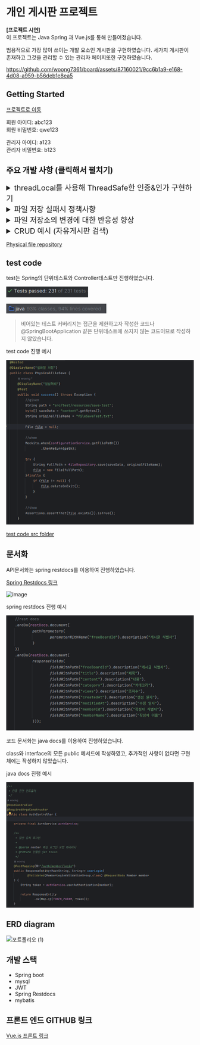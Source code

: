 
# 개인 게시판 프로젝트

**[프로젝트 시연]**  
이 프로젝트는 Java Spring 과 Vue.js를 통해 만들어졌습니다.

범용적으로 가장 많이 쓰이는 개발 요소인 게시판을 구현하였습니다. 
세가지 게시판이 존재하고 그것을 관리할 수 있는 관리자 페이지또한 구현하였습니다.

https://github.com/woong7361/board/assets/87160021/9cc6b1a9-e168-4d08-a959-b56deb1e8ea5


## Getting Started
<a href="http://15.165.133.6/" target="_blank">프로젝트로 이동</a>

회원 아이디: abc123   
회원 비밀번호: qwe123

관리자 아이디: a123  
관리자 비밀번호: b123

## 주요 개발 사항 (클릭해서 펼치기)

<details>
    <summary style="font-size: 20px"> threadLocal를 사용해 ThreadSafe한 인증&인가 구현하기</summary>

프레임워크 없이 인증 과정을 구현하다보니 Spring Security에서 영감을 얻어 ThreadLocal을 사용해  내가 필요한 부분까지 Security와 비슷하게 구현하게 되었다.

1. #### Thread Local을 사용하기 위해 wrapping 저장소인 AuthenticationHolder 생성과 인증 wrapper 객체 생성
   ```
    /**
     * 인증된 회원 보관소
     */
     public class AuthenticationHolder {
     private static final ThreadLocal<Principal> threadLocal = ThreadLocal.withInitial(() -> null);

       /**
        * 인증된 회원 주입
        *
        * @param principal 인증된 회원
        */
       public static void setPrincipal(Principal principal) {
           threadLocal.set(principal);
       }

       /**
        * 인증된 회원 가져오기
        *
        * @return 인증된 회원
        */
       public static Principal getPrincipal() {
           return threadLocal.get();
       }
   
      ...
   }
   ```
   
   - <a href="https://github.com/woong7361/board/blob/main/src/main/java/com/example/notice/auth/AuthenticationHolder.java" target="_blank">AuthenticationHolder - threadLocal Wrapping Class</a>
   - <a href="https://github.com/woong7361/board/blob/main/src/main/java/com/example/notice/auth/principal/Principal.java" target="_blank">Principal - Holder에 저장되는 인증 객체</a>
   
2. #### Thread Local이 Thread Safe를 확인하기 위해 Thread test 진행

   ```
   @DisplayName("로컬 스레드마다 다른 값 확인")
        @Test
        public void multiThread() throws Exception{
            //given
            ## 100개의 스레드풀
            ExecutorService executorService = Executors.newFixedThreadPool(100);

            ## 10000번의 작업 진행
            int threadCount = 10000; 
            CountDownLatch latch = new CountDownLatch(threadCount);

            List<Long> memberIds = new ArrayList<>();
            List<Long> results = new CopyOnWriteArrayList<>();

            //when
            for (long i = 0; i < threadCount; i++) {
                memberIds.add(i);

                Member member = Member.builder()
                        .memberId(i)
                        .build();
                Principal<Member> principal = new MemberPrincipal(member);

                executorService.submit(() -> {
                    try {
                        AuthenticationHolder.setPrincipal(principal);
                        Principal<Member> savedPrincipal = AuthenticationHolder.getPrincipal();
                        long savedMemberId = savedPrincipal.getAuthentication().getMemberId();

                        results.add(savedMemberId);
                    } finally {
                        latch.countDown();
                    }
                });
            }
            latch.await();

            //then
            memberIds.sort((t1, t2) -> (int) (t1 - t2));
            results.sort((t1, t2) -> (int) (t1 - t2));
            assertThat(memberIds).usingRecursiveComparison().isEqualTo(results);
        }
   ```
   - <a href="https://github.com/woong7361/board/blob/5ac16d321fcd836cf585a918006657608bbc8c0e/src/test/java/com/example/notice/auth/AuthenticationHolderTest.java#L60C1-L99C10" target="_blank">test code 링크</a>

3. #### intercepter와 JWT를 사용해 인증과 인가 구현
   인증 과정
   ```
    /**
     * JWT를 통해 인증 과정을 진행한다.
     * @apiNote token이 없다면 비회원으로, 있다면 회원으로 다음 interceptor로 진행한다.
     */
    @Override
    public boolean preHandle(HttpServletRequest request, HttpServletResponse response, Object handler) throws Exception {
        if (request.getMethod().equals(PathMethod.OPTIONS.name())) {
            return true;
        }

        String bearerToken = request.getHeader(AUTHORIZATION);

        AuthenticationHolder.clear();
        if (bearerToken == null) {
            setGuest();
        } else {
            setMember(bearerToken);
        }

        return true;
    }
   ```
   인가 과정
   ```
    /**
     * AuthenticationRole에 따라 인가 과정을 진행한다.
     */
    @Override
    public boolean preHandle(HttpServletRequest request, HttpServletResponse response, Object handler) throws Exception {
        if (request.getMethod().equals(PathMethod.OPTIONS.name())) {
            return true;
        }

        if (pathContainer.match(request.getRequestURI(), PathMethod.valueOf(request.getMethod()), AuthenticationHolder.getRole())) {
            return true;
        }
        throw new AuthorizationException(ErrorMessageConstant.AUTHORIZATION_EXCEPTION_MESSAGE);
    }
   ```
    - <a href="https://github.com/woong7361/board/blob/main/src/main/java/com/example/notice/auth/filter/JwtTokenInterceptor.java" target="_blank">인증 Interceptor Class</a>
    - <a href="https://github.com/woong7361/board/blob/main/src/main/java/com/example/notice/auth/filter/AuthorizationInterceptor.java" target="_blank">인가 Interceptor Class</a>

4. #### urlPattern, HttpMethod, Role을 갖춘 pathContainer 구현 (인가 과정중에 사용)
   ```
    /**
     * 요청 경로를 관리하는 경로 저장소
     */
    public class PathContainer {
        private final PathMatcher pathMatcher = new AntPathMatcher();
        private final List<PathWithRole> includePathPattern = new ArrayList<>();
        private final List<PathWithRole> excludePathPattern = new ArrayList<>();
    
        /**
         * 경로 저장소에 경로를 추가한다
         * @param pathPattern 요청 경로
         * @param pathMethod 요청 메서드
         * @param role 권한
         */
        public void includePathPattern(String pathPattern, PathMethod pathMethod, AuthorizationRole role) {
            this.includePathPattern.add(new PathWithRole(pathPattern, pathMethod, role));
        }
    
        /**
         * 경로 저장소에 경로를 제외한다.
         * @param pathPattern 요청 경로
         * @param pathMethod 요청 메서드
         * @param role 권한
         */
        public void excludePathPattern(String pathPattern, PathMethod pathMethod, AuthorizationRole role) {
            this.excludePathPattern.add(new PathWithRole(pathPattern, pathMethod, role));
        }
    
        /**
         * 요청 경로가 저장된 경로에 해당하는지 판별한다.
         * @param targetPath 요청 경로
         * @param pathMethod 요청 메서드
         * @param role 권한
         * @return 판별 결과
         */
        public Boolean match(String targetPath, PathMethod pathMethod, AuthorizationRole role) {
            ...
        }
        ...
    }
   ```
   - <a href="https://github.com/woong7361/board/blob/main/src/main/java/com/example/notice/auth/path/PathContainer.java" target="_blank">pathContainer class</a>

5. #### 기존 interceptor와의 통일성을 고려해 WebConfig 에서 pattern 추가
   ```
   @Configuration
   @RequiredArgsConstructor
   public class WebConfig implements WebMvcConfigurer {
    
    @Override
    public void addInterceptors(InterceptorRegistry registry) {

       ...

        registry.addInterceptor(authorizationInterceptor)
                .addPathPatterns("/api/**");

        setInterceptorPatterns(authorizationInterceptor);
    }

    private void setInterceptorPatterns(AuthorizationInterceptor authorizationInterceptor) {
        authorizationInterceptor.includePathPatterns("/api/**", PathMethod.ANY, AuthorizationRole.MEMBER);

        authorizationInterceptor.includePathPatterns("/api/**", PathMethod.ANY, AuthorizationRole.GUEST);

        authorizationInterceptor.excludePathPatterns("/api/boards/free", PathMethod.POST, AuthorizationRole.GUEST);
        authorizationInterceptor.excludePathPatterns("/api/boards/free", PathMethod.PUT, AuthorizationRole.GUEST);
   
       ...

    }
   
   ...
   }
   ```
   - <a href="https://github.com/woong7361/board/blob/07ffefaeca7192eb97c6ea21774cda8d62fe870a/src/main/java/com/example/notice/config/WebConfig.java#L53C1-L80C6" target="_blank">WebConfig Class</a>

6. #### 파라미터 주입을 사용하기 위해 HandlerMethodArgumentResolver 구현체 작성
    ```
    /**
     * AuthenticationHolder 에서 인증객체를 가져오는 역할을 한다.
     */
    @Component
    public class AuthenticationHolderResolveHandler implements HandlerMethodArgumentResolver {
    
        /**
         * parameter가 Principal.class 인지 AND @Annotation이 AuthenticationPrincipal.class 인지
         * @param parameter method Argument parameter
         * @return 파라미터를 지원하는지
         */
        @Override
        public boolean supportsParameter(MethodParameter parameter) {
            return isSupportAnnotationClass(parameter) & isSupportParameterType(parameter);
        }
    
        /**
         * Authentication Holder에서 인증된 회원 객체를 꺼내준다.
         * @return 인증된 회원 객체
         */
        @Override
        public Object resolveArgument(MethodParameter parameter, ModelAndViewContainer mavContainer, NativeWebRequest webRequest, WebDataBinderFactory binderFactory) throws Exception {
            Principal principal = AuthenticationHolder.getPrincipal();
            if (principal == null) {
                throw new AuthenticationException();
            }
    
            return principal;
        }
    
        ...
    
    }

    ```
    - <a href="https://github.com/woong7361/board/blob/main/src/main/java/com/example/notice/auth/resolvehandler/AuthenticationHolderResolveHandler.java" target="_blank">Resolve Handler</a>
    - <a href="https://github.com/woong7361/board/blob/main/src/main/java/com/example/notice/auth/resolvehandler/AuthenticationPrincipal.java" target="_blank">Annotation</a>
    

</details>

<details>
    <summary style="font-size: 20px"> 파일 저장 실패시 정책사항 </summary>

> Disk 오류 또는 다른 사항들에 파일 저장이 실패했을때(일부라도) 의해 내가 작성한 모든 사항이 'Rollback' 된다는 사항이 사용자 입장에서 
> 받아들이기 힘들다고 생각하여 파일 저장이 일부 실패하여도 transaction은 정상적으로 진행되도록 결정하였다.  

- 결과화면
![file_save.png](assets%2Ffile_save.png)

Checked Exception은 Transaction Rollback을 일으키지 않는 성질을 이용하여 file save에 실패할경우 throw와 catch를 통해 정책을 수행한다. 

   - throw 부분
   ```
   @Override
    public String save(byte[] bytes, String originalFileName) throws FileSaveCheckedException {
        String fullPath = configurationService.getFilePath() + "/" + getNewFilename(getExtension(originalFileName));

        try (OutputStream outputStream = new FileOutputStream(fullPath))
        {
            outputStream.write(bytes);
        } catch (IOException e) {
            log.info("file save failed  fileName: {},  stackTrace{}", originalFileName, e);
            
            **error가 발생하면 checked Exception으로 먹어준다**
            throw new FileSaveCheckedException(e.getMessage());
        }

        return fullPath;
    }
   ```
   - catch 부분
   ```
       @Transactional
    @Override
    public SuccessesAndFails<String> saveFiles(List<MultipartFile> multipartFiles, Long freeBoardId) {
        SuccessesAndFails<String> results = SuccessesAndFails.emptyList();

        for (MultipartFile multipartFile : multipartFiles) {
            try {
                fileUtil.checkAllowFileExtension(multipartFile);
                AttachmentFile attachmentFile = saveFile(multipartFile, freeBoardId);
                
                **성공사례 저장**
                results.addSuccess(attachmentFile.getOriginalName());
            } catch (FileSaveCheckedException e) {
                String originalFilename = multipartFile.getOriginalFilename();
               
                **실패사례 저장**
                results.addFail(multipartFile.getOriginalFilename());
            }
        }

        return results;
    }
   ```

<a href="https://github.com/woong7361/board/blob/main/src/main/java/com/example/notice/files/DiskFileRepository.java" target="_blank">Physical file repository</a>

<a href="https://github.com/woong7361/board/blob/022ab9e11ec150085f93acfe5aea11ba53b44668/src/main/java/com/example/notice/service/FileServiceImpl.java#L52C1-L71C6" target="_blank">파일 저장 로직</a>

</details>

<details>
    <summary style="font-size: 20px"> 파일 저장소의 변경에 대한 반응성 향상 </summary>

실제 파일의 저장 위치가 달라짐에 대응하기 위하여(local storage, cloud storage, NAS 등...) byte를 저장할 physicalFileStorage와 metadata를 저장할 repository를 분리하고
interface를 통해 변경에 열려있도록 작성하였다.

파일 byte 저장소
    
   ```
   /**
    * 물리적 파일 저장소
    */
   public interface PhysicalFileRepository {
   
       /**
        * 파일 저장
        *
        * @param bytes 파일 bytes
        * @param originalFileName 파일 원본 이름
        * @return 저장된 파일 경로
        */
       String save(byte[] bytes, String originalFileName) throws FileSaveCheckedException;
   
       /**
        * 파일 삭제
        * 파일을 바로 삭제하지는 않고 로그를 남긴다.
        *
        * @param fileId 파일 식별자
        */
       void delete(Long fileId);
   
       /**
        * 물리적 파일을 조회
        *
        * @param 파일 경로
        * @return 물리적 파일
        */
       File getFile(String path);
   }
   ```
</details>

<details>
    <summary style="font-size: 20px"> CRUD 예시 (자유게시판 검색)</summary>

Controller
    
    ```
    /**
     * 자유게시판 게시글 리스트 조회/검색
     *
     * @param freeBoardSearchDTO 게시글 검색 파라미터
     * @param pageRequest 페이지네이션 요청 파라미터
     * @return 게시글 페이지 정보
     */
    @GetMapping("/api/boards/free")
    public ResponseEntity<PageResponse<FreeBoard>> getFreeBoards(
            @ModelAttribute FreeBoardSearchDTO freeBoardSearchDTO,
            @Valid @ModelAttribute PageRequest pageRequest
    ) {
        PageResponse<FreeBoard> boards = freeBoardService.getBoardsBySearchParams(freeBoardSearchDTO, pageRequest);

        return ResponseEntity.ok(boards);
    }

    ```

Service
    
    ```
    @Override
    public PageResponse<FreeBoard> getBoardsBySearchParams(FreeBoardSearchDTO freeBoardSearchDTO, PageRequest pageRequest) {
        Integer totalCount = freeBoardRepository.getTotalCountBySearchParam(freeBoardSearchDTO);
        List<FreeBoard> boards = freeBoardRepository.findBoardsBySearchParam(freeBoardSearchDTO, pageRequest);

        return new PageResponse<>(boards, pageRequest, totalCount);
    }
    ```

Repository (mybatis 사용)
    
    ```
    /**
     * 자유게시판 게시글 검색
     *
     * @param freeBoardSearchDTO 게시글 검색 조건 파라미터
     * @param pageRequest 게시글 페이지네이션 파라미터
     * @return 검색 결과
     */
    List<FreeBoard> findBoardsBySearchParam(@Param("search") FreeBoardSearchDTO freeBoardSearchDTO, @Param("page") PageRequest pageRequest);

    /**
     * 검색 조건에 맞는 게시글 총 개수 조회
     *
     * @param freeBoardSearchDTO 게시글 검색 조건 파라미터
     * @return 검색된 게시글 총 개수
     */
    Integer getTotalCountBySearchParam(@Param("search") FreeBoardSearchDTO freeBoardSearchDTO);
    ```
    
</details>

<a href="https://github.com/woong7361/board/blob/main/src/main/java/com/example/notice/files/PhysicalFileRepository.java" target="_blank">Physical file repository</a>


## test code
test는 Spring의 단위테스트와 Controller테스트만 진행하였습니다.


![test_count.png](assets%2Ftest_count.png)

![test coverage.png](assets%2Ftest%20coverage.png)

> 비어있는 테스트 커버리지는 접근을 제한하고자 작성한 코드나 @SpringBootApplication 같은
단위테스트에 쓰지지 않는 코드이므로 작성하지 않았습니다.


test code 진행 예시

![test_example.png](assets%2Ftest_example.png)

<a href="https://github.com/woong7361/board/tree/main/src/test/java/com/example/notice" target="_blank">test code src folder</a>


## 문서화
API문서화는 spring restdocs를 이용하여 진행하였습니다.

<a href="http://15.165.133.6:8888/docs/index.html" target="_blank">Spring Restdocs 링크</a>

![image](https://github.com/woong7361/board/assets/87160021/ec7f1ed9-9303-4814-a109-0d4aa0c5f6fe)


spring restdocs 진행 예시

![restdocs.png](assets%2Frestdocs.png)

</details>

코드 문서화는 java docs를 이용하여 진행하였습니다.

class와 interface의 모든 public 메서드에 작성하였고, 추가적인 사항이 없다면 구현체에는 작성하지 않았습니다.


java docs 진행 예시

![java_docs_example.png](assets%2Fjava_docs_example.png)


## ERD diagram
![포트폴리오 (1)](https://github.com/woong7361/board/assets/87160021/a1ec69fd-eed9-4be9-b5b2-e9450d012458)



## 개발 스택
- Spring boot
- mysql
- JWT
- Spring Restdocs
- mybatis


## 프론트 엔드 GITHUB 링크
<a href="https://github.com/woong7361/board_front" target="_blank">Vue.js 프론트 링크</a>

